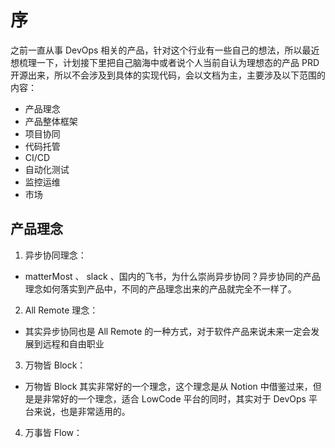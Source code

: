 # 序
之前一直从事 DevOps 相关的产品，针对这个行业有一些自己的想法，所以最近想梳理一下，计划接下里把自己脑海中或者说个人当前自认为理想态的产品 PRD 开源出来，所以不会涉及到具体的实现代码，会以文档为主，主要涉及以下范围的内容：
* 产品理念
* 产品整体框架
* 项目协同
* 代码托管
* CI/CD
* 自动化测试
* 监控运维
* 市场

## 产品理念
1. 异步协同理念：
* matterMost 、 slack 、国内的飞书，为什么崇尚异步协同？异步协同的产品理念如何落实到产品中，不同的产品理念出来的产品就完全不一样了。   
2. All Remote 理念：
* 其实异步协同也是 All Remote 的一种方式，对于软件产品来说未来一定会发展到远程和自由职业
3. 万物皆 Block：
* 万物皆 Block 其实非常好的一个理念，这个理念是从 Notion 中借鉴过来，但是是非常好的一个理念，适合 LowCode 平台的同时，其实对于 DevOps 平台来说，也是非常适用的。
4. 万事皆 Flow：
